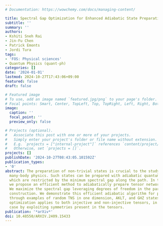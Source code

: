 ```yaml
---
# Documentation: https://wowchemy.com/docs/managing-content/

title: Spectral Gap Optimization for Enhanced Adiabatic State Preparation
subtitle: ''
summary: ''
authors:
- Kshiti Sneh Rai
- Jin-Fu Chen
- Patrick Emonts
- Jordi Tura
tags:
- 'FOS: Physical sciences'
- Quantum Physics (quant-ph)
categories: []
date: '2024-01-01'
lastmod: 2024-10-27T17:43:06+09:00
featured: false
draft: false

# Featured image
# To use, add an image named `featured.jpg/png` to your page's folder.
# Focal points: Smart, Center, TopLeft, Top, TopRight, Left, Right, BottomLeft, Bottom, BottomRight.
image:
  caption: ''
  focal_point: ''
  preview_only: false

# Projects (optional).
#   Associate this post with one or more of your projects.
#   Simply enter your project's folder or file name without extension.
#   E.g. `projects = ["internal-project"]` references `content/project/deep-learning/index.md`.
#   Otherwise, set `projects = []`.
projects: []
publishDate: '2024-10-27T08:43:05.101592Z'
publication_types:
- '0'
abstract: The preparation of non-trivial states is crucial to the study of quantum
  many-body physics. Such states can be prepared with adiabatic quantum algorithms,
  which are restricted by the minimum spectral gap along the path. In this letter,
  we propose an efficient method to adiabatically prepare tensor networks states (TNSs).
  We maximize the spectral gap leveraging degrees of freedom in the parent Hamiltonian
  construction. We demonstrate this efficient adiabatic algorithm for preparing TNS,
  through examples of random TNS in one dimension, AKLT, and GHZ states. The Hamiltonian
  optimization applies to both injective and non-injective tensors, in the latter
  case by exploiting symmetries present in the tensors.
publication: '*arXiv*'
doi: 10.48550/ARXIV.2409.15433
---
```

